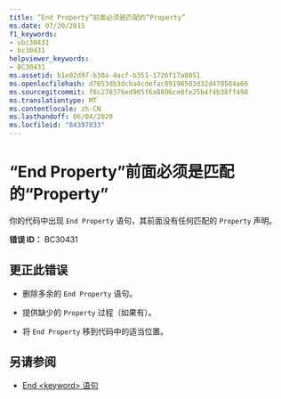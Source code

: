 ```yaml
---
title: “End Property”前面必须是匹配的“Property”
ms.date: 07/20/2015
f1_keywords:
- vbc30431
- bc30431
helpviewer_keywords:
- BC30431
ms.assetid: b1e02d97-b38a-4acf-b351-1726f17a0051
ms.openlocfilehash: d7653db3dcba4cdefac89198583d32d470584a66
ms.sourcegitcommit: f8c270376ed905f6a8896ce0fe25b4f4b38ff498
ms.translationtype: MT
ms.contentlocale: zh-CN
ms.lasthandoff: 06/04/2020
ms.locfileid: "84397033"
---
```

# <a name="end-property-must-be-preceded-by-a-matching-property"></a>“End Property”前面必须是匹配的“Property”
你的代码中出现 `End Property` 语句，其前面没有任何匹配的 `Property` 声明。  
  
 **错误 ID：** BC30431  
  
## <a name="to-correct-this-error"></a>更正此错误  
  
- 删除多余的 `End Property` 语句。  
  
- 提供缺少的 `Property` 过程（如果有）。  
  
- 将 `End Property` 移到代码中的适当位置。  
  
## <a name="see-also"></a>另请参阅

- [End \<keyword> 语句](../language-reference/statements/end-keyword-statement.md)
